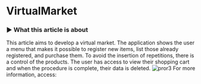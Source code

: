 # VirtualMarket
### ► What this article is about
This article aims to develop a virtual market. The application shows the user a menu that makes it possible to register new items, list those already registered, and purchase them. To avoid the insertion of repetitions, there is a control of the products. The user has access to view their shopping cart and when the procedure is complete, their data is deleted.
![pror3](https://user-images.githubusercontent.com/92928037/151602506-2c6d1e6f-4113-4637-a2cf-395e9ce54656.GIF)
For more information, access:
